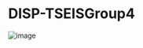 # DISP-TSEISGroup4

![image](https://user-images.githubusercontent.com/60434804/116878461-b2e13780-ac1f-11eb-9db9-3fa41a4c24d0.png)
